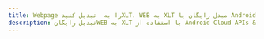 ---title: Webpage را به  تبدیل کنیدXLT، WEB به XLT مبدل رایگان یا Android SDKdescription: تبدیل رایگانWEB به XLT با استفاده از Android Cloud APIs & SDK همچنین اسناد PDF را در Cloud ایجاد، ویرایش و رندر کنید.---